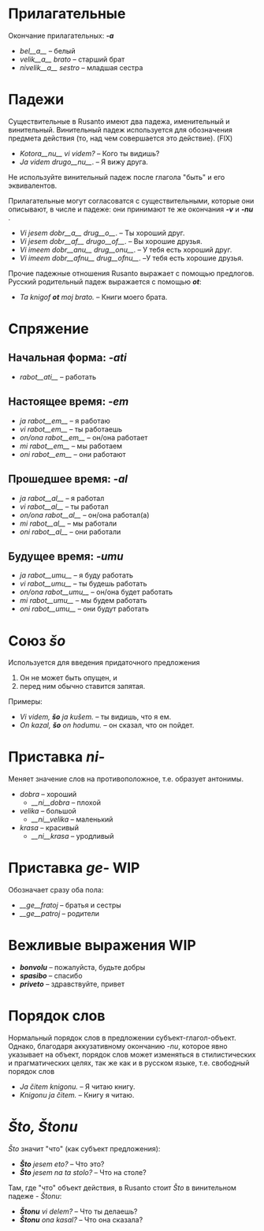 # Прилагательные

Окончание прилагательных: *__-a__*

- *bel__a__* – белый
- *velik__a__ brato* – старший брат
- *nivelik__a__ sestro* – младшая сестра

# Падежи

Существительные в Rusanto имеют два падежа, именительный и винительный. Винительный падеж используется для обозначения предмета действия (то, над чем совершается это действие). (FIX) 

- *Kotora__nu__ vi videm?* – Кого ты видишь?
- *Ja videm drugo__nu__*. – Я вижу друга.

Не используйте винительный падеж после глагола "быть" и его эквивалентов.

Прилагательные могут согласоватся с существительными, которые они описывают, в числе и падеже: они принимают те же окончания *__-v__* и *__-nu__* .

- *Vi jesem dobr__a__ drug__o__*. – Ты хороший друг.
- *Vi jesem dobr__af__ drugo__of__*. – Вы хорошие друзья.
- *Vi imeem dobr__anu__ drug__onu__*. – У тебя есть хороший друг.
- *Vi imeem dobr__afnu__ drug__ofnu__*. –У тебя есть хорошие друзья.

Прочие падежные отношения Rusanto выражает с помощью предлогов. Русский родительный падеж выражается с помощью *__ot__*:

- *Ta knigof __ot__ moj brato.* – Книги моего брата.

# Спряжение 

## Начальная форма: *-ati*
  
- *rabot__ati__*          – работать

## Настоящее время: *-em*

- *ja rabot__em__*      – я работаю
- *vi rabot__em__*      – ты работаешь
- *on/ona rabot__em__*   – он/она работает
- *mi rabot__em__*      – мы работаем
- *oni rabot__em__*     – они работают

## Прошедшее время: *-al*

- *ja rabot__al__*      – я работал
- *vi rabot__al__*      – ты работал
- *on/ona rabot__al__*   – он/она работал(а)
- *mi rabot__al__*      – мы работали
- *oni rabot__al__*     – они работали

## Будущее время: *-umu*

- *ja rabot__umu__*      – я буду работать
- *vi rabot__umu__*      – ты будешь работать
- *on/ona rabot__umu__*   – он/она будет работать
- *mi rabot__umu__*      – мы будем работать
- *oni rabot__umu__*     – они будут работать

# Союз *šo*

Используется для введения придаточного предложения

1. Он не может быть опущен, и
2. перед ним обычно ставится запятая.

Примеры:

- *Vi videm, __šo__ ja kušem.* – ты видишь, что я ем.
- *On kazal, __šo__ on hodumu.* – он сказал, что он пойдет.

# Приставка *ni-*

Меняет значение слов на противоположное, т.е. образует антонимы.

- *dobra* – хороший
  - *__ni__dobra* – плохой
- *velika* – большой
  - *__ni__velika* – маленький
- *krasa* – красивый
  - *__ni__krasa* – уродливый

# Приставка *ge-* WIP

Обозначает сразу оба пола:

- *__ge__fratoj* – братья и сестры
- *__ge__patroj* – родители

# Вежливые выражения WIP

- *__bonvolu__* – пожалуйста, будьте добры
- *__spasibo__* – спасибо
- *__priveto__* – здравствуйте, привет

# Порядок слов

Нормальный порядок слов в предложении субъект-глагол-объект. Однако, благодаря аккузативному окончанию *-nu*, которое явно указывает на объект, порядок слов может изменяться в стилистических и прагматических целях, так же как и в русском языке, т.е. свободный порядок слов

- *Ja čitem knigonu.* – Я читаю книгу.
- *Knigonu ja čitem.* – Книгу я читаю.

# *Što, Štonu*

*Što* значит "что" (как субъект предложения):

- *__Što__ jesem eto?* – Что это?
- *__Što__ jesem na ta stolo?* – Что на столе?

Там, где "что" объект действия, в Rusanto стоит *Što* в винительном падеже - *Štonu*:

- *__Štonu__ vi delem?* – Что ты делаешь?
- *__Štonu__ ona kasal?* – Что она сказала?
